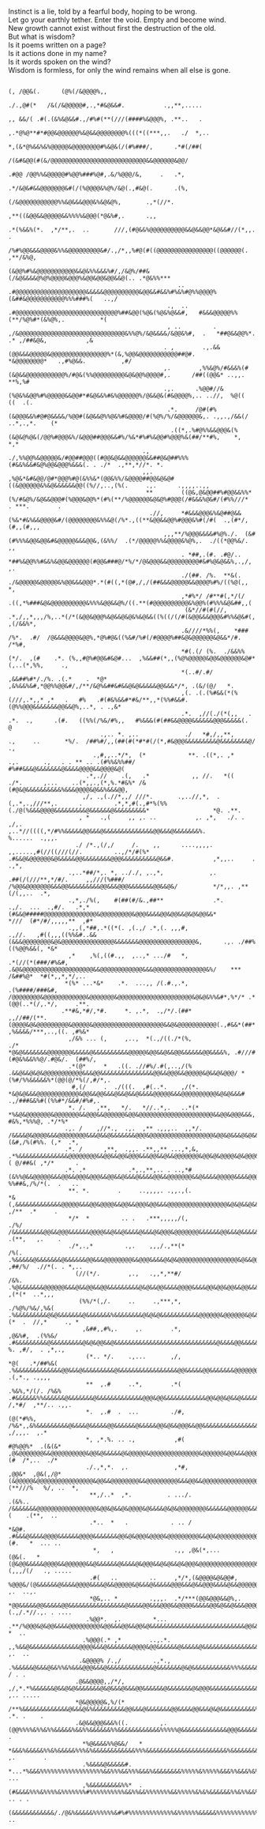 Instinct is a lie, told by a fearful body, hoping to be wrong.<br>
Let go your earthly tether. Enter the void. Empty and become wind.<br>
New growth cannot exist without first the destruction of the old.<br>
But what is wisdom?<br>
Is it poems written on a page?<br>
Is it actions done in my name?<br>
Is it words spoken on the wind?<br>
Wisdom is formless, for only the wind remains when all else is gone.<br>



                                                                                                             (, /@@&(.      (@%(/&@@@@%,,                                                              
                                                                                                            ./.,@#(*   /&(/&@@@@@#,.,*#&@&&#.           .,,**,.....                                     
                                                                                                            ,, &&/( .#(.(&%&@&&#.,/#%#(**(///(####%&@@@%, .**..   .                                     
                                                                                                            ,.*@%@**#*#@@&@@@@@@%&@&&@@@@@@@@%(((*((***,,.   ./  *,..                                   
                                                                                                            *,(&*@%&&%&%@@@@@&@@@@@@@@#%&@&(/(#%###/,      .*#(/##(                                     
                                                                                                             /(&#&@@(#(&/@@@@@@@@@@@@@@@@@@@@@@@@@@@&&@@@@@@&@@/                                        
                                                                                                             .#@@ /@@%%&@@@@@#%@@%###%@#,.&/%@@@/&,     .   .*,                                         
                                                                                                            .*/&@&#&&@@@@@@@&#(/(%@@@@&%@%/&@(.,#&@(.      .(%,                                         
                                                                                                             (/&@@@@@@@@@@@%%&@&&&@@@&%&@&@%,       .,*(//*.                                            
                                                                                                              ,**((&@@&&@@@@@&&%%%%&@@@(*@&%#,.      .,,                                                
                                                                               .*(%&&%(*.  ,*/**,.  ..       ///,(#@&&%@@@@@@@@@@&&@&&@@*&@&&#//(*,,.  .                                                
                                                                           /%#%@@&&&@@@@&%%&@@@@@@@@@&#/.,/*,,%#@(#((@@@@@@@@@@@@@@@@((@@@@@@(.   ,**/&%@,                                              
                                                                        (&@@%#%&@@@@@@@@@@@&&@&%%&&&%#/,/&@%/##&(/&@&&&&@%@%@@@@&@@@%&@@&@@&@@&&@(.. .*@&%%***                                          
                                                    ..               .#@@@@@@@@@@@@@@@@@@@@&&&&&@@@@@@@@@@&@@&&#&&%#%&%#@%%@@@@%(&##&@@@@@@@@@@@%%%###%(   ..,/                                         
                                                 .,  ..            .#@@@@@@@@@@@@@@@@@@@@@@@@@@@@@%##&@@(%@&(%@&%@&&#,   #&&&@@@@@%%(**/%@%#*(&%@%,.          *(                                        
                                                 , ..         . ,/&@@@@@@@@@@@@@@@@@@@@@@@@@@@@@@&%%@%/&@&&&&/&@@&%#,  .   *##@&&@@%*.  .* ,/##&@&,           ,&                                        
                                                . ,        .,.&&(@@&&&@@@@@&@@@@@@@@@@@@@@@@%*(&,%@@&@@@@@@@@@@@##@#.        *&@@@@@@@@*   .,#%@&&.          ,#/                                        
                                                ,.        ,%%&@%/#&&&%(#(&@&&@@@@@@@@@@@%/#@&(%%@@@@@@@@@&@&@@%@@@@#,.      /##((@@&* ..,,.  **%,%#                                                     
                                                .,.      .%@@#//&(%@&%&@@%#%@@@@@&&@@#*#&@&&%#&%@@@@@@%/@&&@&(#&@@@@%,.. ..//,  %@((         ((  .(.                                                    
                                                 .*.     /@#(#%(&@@@&&%#@#@&&&&/%@@#(&@&&@%%@&%#&@@@@/#(%@%/%/&@@@@@@&,. .,,.,/&&(/   ..*,.,*.    (*                                                    
                                                  .((*,.%#@%%&&@@@&(%(&@&@%@&(/@@%#@@@&%/&@@@##@@@&&#%/%&*#%#%&@@#%@@@%&(##/**#%,    *,          *,*                                                    
                                          .,        ./,%%@@%&@@@@@&/#@@##@@@((#@@&@&&@@@@@@&&##@&@##%%%(#&&%&&#&@%@@&@@@%&&&(. . ./*  .,**,*//*. *.                                                     
                                          ,,.        ,%@&*&#&@@/@#*@@@%#@(&%%&*(@@&%%/&@@@@##@@&@&@#((&@@@@@@&%&@&&&&&&@@((%//,..,(%(.     .,.      .,,,,..,,                                           
                                           **        ((@&,@&@@##%#@@&&%%*(%/#&@%/&@&&@@@#(%@@@&@@%*(#%(**/%@@@@@@&@&@%#@@@(/#&&&%@&#/(#%%///*  . ***.        .                                          
                                            .//,     *#&&&@@@&%&@##@&&(%&*#&%&&@@@@&#/(@@@@@@@@&%%&@(/%*.,((**&@@&&@@%#@@@&%#(/#(  .,(#*/,(#,,(#,,,                                                     
                                                ,,,**/%@@@&&&&#%@%./.  (&#(#%%%&@@&@@&#&@@@@@&&&@@&,(&%%/  .(*/@@@@@%%&@@@@&%@%,.  ./((*@@%&/.     ,,                                                   
                                                     . *##,.(#. .#@/..   *##%&@@%%#&&%&@@&@@@@@@(#@@&###@/*%/*/@&@@@&&@@@@@@@@@#&#%@&@&&%,.,/,      ,.                                                  
                                                     ./(##. /%.  **&(.   ./&@@@@@&@@@@@&%@@&&&@@@*.*(#((,*(@#,/,/(##&&&@@@@@&&@@@@%#%/((%@(,, *,                                                        
                                                     ,*#%*/ /#**#(,*/(/     .((,*%###&@&@@@@@@@@@@&%%%&@@&&@%/((.**(#@@@@@@@@@@&%@@%(#%%%&@&##,,(                                                       
                                                      (&*//#(#(//, .*,/,,*,,,/%,..*(/*(&@@&@@@%&@&&@&@&%&@&&((%((/(/#(&@@&&&@@@&#%%&@&#(,  ,(/&&%*,                                                     
                                                     .&////*%%(,    *###     /%*.  .#/  /@&&&@@@@&@@%,*@%#@&((%&#/%#(/#@@@@%##&@&@@@@@@&@&&*/#. /*%#,                                                   
                                                     *#(.(/ (%.  ./&&%%(*/.  ,(#    .*. (%,,#@%#@@&#&@#...  ,%&&##(*,,(%@%@@@@@&@@&@@@@@@&@#*(,..(*,%%,     .,                                          
                                                     *(..#/.#/ ,&&##%#*/./%. .(.*    .  *@*  ,&%&&%&#,*@@%%@@&#/,/**/&@%&##&#&&@&@&&&&&@@&&&*/*, .(&/(@/   *.                                           
                                                     ,(. .(.(%#&&(*(%(///,.*,,* ,*   .   #%   .#(#&%&&#*#&/**,,*(%%#&&#. (@%%@@@&&&&&&&@@&&@%,..*, . .,&*                                               
                                                     .*.  ,//(./(*(,,   .   .*.  .,      .(#.   ((%%(/%&/#%,,   #%&&&(#(##&&@@@@&&&&&&@@@&&&&&(.        @                                               
                              .,.. *. ,..             ./   *#,/,,**,       .,     ..       *%/.  /##%#/,,(##(#(*#*#(/(*,#&@@@&&&&&&&&&@&&&&&&&&@/       .,                                              
                            .,#,,..*/*,  (*            **. .((*,. ,*     .,.       .,   . . ** .. .(#%%&%%##/   #%##&&&@&&&&&&&@&&&&@@@@&&@@@@&@(                                                       
                          .*,.//    .(,   .*            ,, //.   *((      ./*.      ,...    ..(*,,.,(*,%.*#&%* /&(#@&@&&&&&&&&&&%&&&@@@@&@&&%&&&@@,                                                     
                         ,/, .,(.//*,,/ ///*.       .,..//,*,  .(,.*,.,///**,.      .         .*,*,#(.,#*%(%%(./@(%&&&@@@@&&&&&&&&&@&&&&&&@&&&&&&&&&*                  *@. .**.                         
                        , *   .,(     ,, ,. ..           ,. ,*,   ./. . ,/,.                     ,..*//((((,*/#%%&&&&&@@&&&@&&&&&&&&&&&&&&@@&&&@&&&&&&&%.              %......  .,,,.                   
                       ./ /*.,(/,/     /.    ,,      ....,,,,.     ,,.....,#(//((///(//.         ..,/*/#(%* .#&&@&@@@@@@&@&&&&&@@&&&&&&&&@@@&&&&&&&&&&@&&#.           ,*,,..     .   .,*,               
                     .,..*##/*,. *, .././, ,.,*,             ,.           .##(/(///**,*/#/.     ,,///(%###/ /%@@&@@@@@@@&&&@@&&&&&&&&&@@&&&@@@&&&&&&&@@&&@&/          */*,,. ,**(/(,,..  .*,            
                     .,*,./%(,    #(##(#/&.,##**              .*.           .,/.  ...  .,#/.   .*,*(#&&@#####@@@@@@@@@@@@@@@&@@@@@@@@@&@@@&&&&@@&@@&&@&@&@@&&*        *///  (#*/#/,,,,,**  ,#*          
                     .,,(,*##,.*((*(. ,(.,/ .*,(. ,,,#,                         .,//.   ,#((,,,((%%&#..&&(&&&@@@@@@@@&@&@@@@@@@@@@@@@@@&&&&&&&@@@@@@@@@@@@@@@@&,      .,. ./##%((%@@%&&(, *&*           
                     ,*    ,%(,((#.,,  ,..,* .../#   *,                           .*(//(*(###/#%&#,     .&@&@@@@@@@@@@@@@@@@@@@@&&@@@@@@@@@@@@&&&@@@@@@@@@@@@@@@&%/    *** /&##%@*  *#(*,,*,*/,..       
                    *(%* ...*&*    .*.  ...,, /(.#.,.*,                            .(%####/###&#,        /@@@@@@@@&@@@@@@@@@@@@&@@@@@@@&@@@@@@@@@@@@@@@@@@@@@&@&@&%%&#*,%*/* .*(@@(..*(/,.*/,     .**.  
                   .**#&,*#/,*#.     *. ,.*,  .,/*/.(##*                             ,,//##/(**.        (@@@@&@&@@@@@@@@@&@@@@@&@@@@@@@@@@@@@@@@@@@@&&@&@@@@@@@@@@@(.,#&&*(##* ,%&&&&/***,..,((. ,#%&*  
                     ,/&% ... (,     ,..,  *(.,/((./*(%,                              ./*              *@&@&&&&&&&@@@@@@@&&&&&@&&&&&&&&&&@@@@@&@@&&@&&@@&&&&&&@@&&&&%, .#///#(#@&%&&%%@/.#@&/.  (##%/,  
                     .*(@*     *   .((. .//#%/.#(,..,/(%                                              .&&@&&@&@&@@@@@@@@@@@&&&@@&&&&&&&&&&&&&&&@@&&@@@&&@@@@@&@&&@&@@@/ *(%#/%%&&&&&%*(@@(@/*%(/,#/*,.  
                      #,(/     .  ./(((.  ,#(..*.    ,/(*.                                           *&@&@&&&@@@@@@@@@@@@&@@&&@@&&&@&&@&&@&&&&@@@@@&&&@@@@@@@@@@&@&@&&&# .,/###&&%#((%%#*/&&#/#%#,.     
                     *. /.   ,**,   */.   *//..*,.   ..*(*                                          *%&@&@@@@@@@&@@@@@@@&&@@@&&@@@@@@&@@&@@@@@@@@@@@@@@@@@@@@@&&@@&@@@&&&,    #&%,*%%%@, .*/*%*         
                    .,. /    ,//*.,  .,.  ,** .,,,..  ,,*/.                                        /&&&&@&@@@@&&&@@@@@@@@&&&@&&@&&&&&&&@@@&@@@@@@@@@@@@@@@@@@&@@&@&&&@&@&&#. (&#,/%(#%%. (,*  .*,       
                    .*. /      ,**,  .,,. .**,,** ...,*,&,                                      .*%&&&&&&&&&&&&&&@@@@@@@@&&@@&&@@&@@@&&&@@&&@&&@@@@@@@&@@&@&@@@@&@&@@@&@@&@%*##( @/##&( ,*/*      .     
                    .*. .*            .*,.,**,.. . ..,*#                                       (&%%@&&@@@@@&&&@@&&@@@&@@@&&@@&&@&&&@&&&&@@&&@@@@@@@&&@&&&&@@@@@&&&&@@@&@@&&&&##/ %%##&,/%/*(.  .   ..   
                     **. *.        .     ..,,,,. .,,.,(.                                     *&(,&&&&&&&&&&&&&@@@@@&&&@@&@@@@&&@@&&@@@&@@&&&@@@@@@@@@@@@@@@@@&@&@&&@&&@@@&&&&%%&&.#&/.   ,/**  .*     . 
                     */*  *         .. .   .***,,,,,/(,                                   ./%/ /&&&&&&&&&@@&&@@@&&&&&&@@@@&&@&&@&&&&@&&&@&@@@&@@@@@@@&&&&&&@@&&&@&&&&&&&&&&&&&@%#.*,.    .(**,   ,.    .
                     ./*,.,*         .,.    ,,,/.,**(*                                   /%(. .%&&&&&@&&&&&&&@&&&&&&@@&&&@@@@@@@@&&@@@&&&&@&@&@@@@@@@@@@@@@@@@@&@&&@@@@&@@@&&&@@ ,##/%/  .//*(. . *,..  
                       (//(*/.        ,.,   .,,*,**#/                                  /&%.  .%@&&&&&&&@@@@@@&&&@&&@@&&@@&&&&&&&&&@&@&&@@&&&&@@@@&&&&@@&@@&@@&&@@&&&&&&%@@&&&&&&@,,/(%,   ,(*(*  ..*,,, 
                        (%%/*(,/.     ..     .,***,*,                       ./%@%/%&/,%&(   .%&&&&&&&&&@&@&&&&&&&@&&&&&&&%&&&&&&&&@&@&@&&&&&&&&&&&@@@@@@&@@@@@@&@&&&&&&&&&%&&@&&@*,,(*  .  //,*     ., *
                         ,&##,,#%,.     ,.        .*,                     ,@&%#,  .(%%&/   .#&&&&&&&&&@&&&&&&&&&@&@&@@&&@&&&&&&&&&&&&&&&&&&&&&&&&&&&&&@&&&&@@&&&&&&&&&&&@&&&%&@@@%,*/,  %. ,#/,  . ,*,.,
                          (*.. */.    .,...       ,/,                     *@(   .*/##%&(  .%&&&&&&&&&&&&&@@&&&@&&&&&&&&&@&&&&&&&&&&&&&&&&&@@&&&&&@@&&&&&&&@@@@@@@@&&&&&&&&&&&&&&&&.,,..,*/  .(,*., .,,,,
                          **  ,.#     ..*,        .*(                    .%&%,*/(/. /%&% .#&&&&&&%%&&&&&&@&&&&&&&@&&&&&&&&&&&&&@@@&@@&&&&&&&&&&&&@@&@@&@&&@&&&&&@&&&&&&&&&&&&&&&&@(,, /,*#/  ,**/.. .,,.
                          *.  ,.#  .  ...         ./#,                  (@(*#%%,   /%&*,,&%&&&&&&&&&@&&&&@&&&&&@@&&&&&&@&&&&&@@&@&&@@@&&@@&&&&&&&&&&&&&&&&@@&&&&@&&&@&&&@&&&&&&&@@%*.,,*/%#, ,/,,,.  ,.*
                          *, ,*.%. .. .,           ,#(                 #@%@@%*  .(&(&* ,@&@@@@@@@&&@@@@@@@@@@&@@&@&&&&&@&@@@@@&@@@@@@@@@@@@@@&@@@@@@&@@&&&@@@@@@@@@@@@@@&@@@&@@@@@@/,/*//%(#  /*,..  ./*
                          ./.,*,*.  ,.             ,*#,                ,@@&*  ,@&(,/@*(&@@@@@&@@@@@@@@@@@@@@@@&@@&&@@@@@@@@&&@@@@@@@@@&&&@@&&@@@@@@@@@@@@@@@@@@@@&@@@@@@@@@@@@@@@@@#(**///%   %/, ..  *,
                           **,/..*  ,*.          . .../.                   .(&%..  /&&&&&&&@@@@@@@@@@@@@@@@@&@@&@&&@&@@@@&@&&&&@&@&@@@@@@@@&&&&&&@@@@@@&&&@@@@@@@@@&&@@@@@@&&&@@@@@%,.**/,(    .(**,  ..
                           .*..  *   .            . .. /                  *&@#.   .#&&&@&&&&@@@@&&&&&&@@@@&&&&&&&@@&@&@@@&@@@@&@@@@@@@@@&&@@&@@@@@@@@@@@@@@@@@@@@@@@@@@@@@@@@@@@@@@@/**/,(#.   *  ... ..
                            *,   ,                 .,, ,@&(*,...         (@&(.   *(@&@@&&&&&@@@@&&@@@@@@&&@&&&&&&@&&&&@&@@@&&@&@&&@&@@@&@@@@@@@@@@@@@@@@&@@&@@@&@@@@@@@@@@@@@@@&&@&&(,,,/(/   ., .....  
                           .#(   ..         ..     ,*/*,(&@@@@&@&@@#,    %@@@&/(@&&&&&&@&&&&@@@@&&&&@&&@@@@@&@&&&@&&&&&@@@&&&@&&@@@&&&&@&&@@@@@@@@@@@@@@@@@@@&&&@@@@@@@@@@@@@@@@&@@@#,,/(*/#. ,.  ..,.  
                           *@&,.. *         .,,,.  .*/***(@@&@@@&&@%,. *@@&&&&&@@&&&&&@@&&&&&&&&&&&&&&&&@&&&&@@&&&@@@&&@@@@&&&&&@@&@&&@&&&@@@@@&&@@@@&&@@@&&&@&&&@&&&@@@@&@@@@@@@@@&(.,/.*//.,. . ....  
                          .%@@*.  ,.         *...   .**/%@@@&@&@@&&&&@@@@@@@@@&@@&&&@@&&@@&@&&&&&&&&&&&&&&&&&&&&&&&&&&&@@&&&&&&&&&&&&&@&@&@@@@@@@@@@@@@@@@@@@&&&@&&@@@@@@@@@@@@@@@@&*..,****,,   *  ..  
                         .%@@@(.* ,*        ..,.*.   ,,%&&@&&&&&&&&&&&&&&@@@@&&&@&&&&&&&@@@@&@@&&&&&&@&&&&&@&&&&&&&&&&&&&&&&&&&@@@&&&&@&&&&&&&&&@@&&@@&&%&&&&&&@@&&&@@&@@&@@@@&&&&&%,..,*..,*,  ,.  ..  
                        .&@@@@% /.,/         .,*.,   .%&&&&&@&&&@&&%%&%&&&@@@&&&@&&&&&&&&&&&&&@&&&&&&&@&@&&&&&&&&&&&%%%&&&&&&&&%&&&&&&&&&&&&&@&&&&&&@@&&&@&@&&&&&&&&&&&&&&&@&&&&&&&%,..,..,...  / . .   
                       .@&&@@@@,,/*/,          ,/,*.*%&&&&&&@&&@&@&&&&&&&@&@&&&@&&&@@&&&&&&@&&&&&&&@&@@@&&&&&&&&&&&&&&&&&&&&&&&&&&%&&&&&&&&&&&&@&@@&&&&&&&&&&&&&&&@@&&&&&&&&&&&&&&&#. ,.. .....         
                       *@&@@@@@&,%/(*           /**%&&&&&&&&&&&&&@&&&@&%&&&&&&&&&@@&&&@&&&&&&&@@&&&&@@&&&@&@&&&&&&&&&&%&&&&&&&&%&&&&&&&&%&%&&&&&&&&&&&&@&&&&&&&&&@@&&&&&@@&&&&&&%&&* .*. .    .         
                       .&@&&@@@&&&%((.         ,.(@@%%%%&%%&%%&&&&&%&&%%&&&&&&%%&&&&&&&&&&&&%%%%%@&&&&&&&&&&&&&@@@&&&&&&@&&&&&&&@&&&&&&@&&%&&&&&&&&&&&&&%&&&&&&@&&&&%&&&&&@&&&&&&&#..,.       .         
                         *%@&&&&%%@&&/   *     *&&&%&&&&&%%&%&&&&&%%%&%&&&&&&&&&&&&%%%&&&&&&&&&&&&&&&&&&&&&&&%&&&&&&&&&&@&&&&&&&&&&&&&&&&&&&&&&&&&&&&&%&%&&&&@@&@&&&&@&&%&&%&&&&&&/ ,.        .         
                         .%&&&&@&&&&&#.  *...*%&&&%%%%%%%%%%%%%%%%%%&&%%%&&%%%&&&%&&&&&&&&%%%%%&%%%%%&&&%%&&&%&%&%&&&&%&&&&&%&&%%&&&&&&&&&&&&&&&%&&&&&&&&%&&&&&&&&&&&&%&&&%%%%&&%&* ...                 
                         ,%&&&&&&&&&%%*  .(#&&&&%%%&%%%%&%%%%%%%#%%%%%%%%%%&&%%&&%%%%%%%&&%%%%%&%&%&&&&&&%%&%%&&%%%%&%%&&&&%%%&&&&%%%%&&%&%&&&&&%%%%&&&&%%&&&&&&%%%%%&%%%%%%%&&%%&,  .. . .             
                         (&&&&&&&&&&&&/./@&%&&&&&%%%%%%&#%#%%%%%%%%%%%%%&%%%%%%&&&&&%%%%%%%%%%%%%&%%%&&%&%%&%%&&%&&&&%%%&%&&%%%&&&%%%%&&&&&&&%&&&&&&%%&&%&%%%%%%%&%%%%%%&&%%%&%&@,...,   .. 


